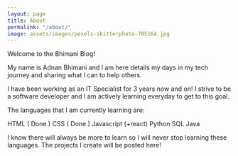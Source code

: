 ```yaml
---
layout: page
title: About
permalink: "/about/"
image: assets/images/pexels-skitterphoto-705164.jpg
---
```


Welcome to the Bhimani Blog! 

My name is Adnan Bhimani and I am here details my days in my tech journey and sharing what I can to help others.

I have been working as an IT Specialist for 3 years now and on! I strive to be a software developer and I am actively learning everyday to get to this goal.

The languages that I am currently learning are:

HTML ( Done )
CSS ( Done )
Javascript (+react)
Python
SQL
Java

I know there will always be more to learn so I will never stop learning these languages. The projects I create will be posted here!


